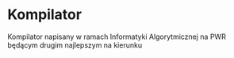 # Kompilator
Kompilator napisany w ramach Informatyki Algorytmicznej na PWR będącym drugim najlepszym na kierunku
